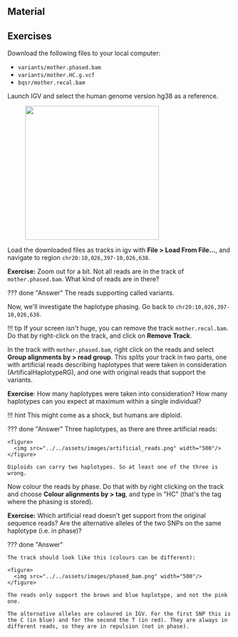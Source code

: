 
## Material 

## Exercises

Download the following files to your local computer:

* `variants/mother.phased.bam`
* `variants/mother.HC.g.vcf`
* `bqsr/mother.recal.bam`

Launch IGV and select the human genome version hg38 as a reference.

<figure>
  <img src="../../assets/images/select_hg38.png" width="300"/>
</figure>

Load the downloaded files as tracks in igv with **File > Load From File...**, and navigate to region `chr20:10,026,397-10,026,638`.

**Exercise:** Zoom out for a bit. Not all reads are in the track of `mother.phased.bam`. What kind of reads are in there?

??? done "Answer"
    The reads supporting called variants.

Now, we'll investigate the haplotype phasing.  Go back to `chr20:10,026,397-10,026,638`.

!!! tip
    If your screen isn't huge, you can remove the track `mother.recal.bam`. Do that by right-click on the track, and click on **Remove Track**.


In the track with `mother.phased.bam`, right click on the reads and select **Group alignments by > read group**. This splits your track in two parts, one with artificial reads describing haplotypes that were taken in consideration (ArtificalHaplotypeRG), and one with original reads that support the variants.

**Exercise**: How many haplotypes were taken into consideration? How many haplotypes can you expect at maximum within a single individual?

!!! hint
    This might come as a shock, but humans are diploid.

??? done "Answer"
    Three haplotypes, as there are three artificial reads:

    <figure>
      <img src="../../assets/images/artificial_reads.png" width="500"/>
    </figure>

    Diploids can carry two haplotypes. So at least one of the three is wrong.

Now colour the reads by phase. Do that with by right clicking on the track and choose **Colour alignments by > tag**, and type in "HC" (that's the tag where the phasing is stored).

**Exercise:** Which artificial read doesn't get support from the original sequence reads? Are the alternative alleles of the two SNPs on the same haplotype (i.e. in phase)?

??? done "Answer"

    The track should look like this (colours can be different):

    <figure>
      <img src="../../assets/images/phased_bam.png" width="500"/>
    </figure>

    The reads only support the brown and blue haplotype, and not the pink one.

    The alternative alleles are coloured in IGV. For the first SNP this is the C (in blue) and for the second the T (in red). They are always in different reads, so they are in repulsion (not in phase).
